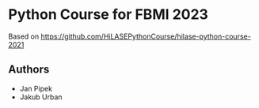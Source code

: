 # Python Course for FBMI 2023

Based on https://github.com/HiLASEPythonCourse/hilase-python-course-2021

## Authors 

- Jan Pipek
- Jakub Urban

